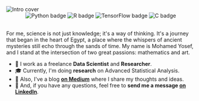 <img alt="Intro cover" src="https://github.com/mohamedyosef101/mohamedyosef101/assets/118842452/8d584638-7092-4453-9f17-3a8b2f33c35d">


<div align="center" style="display: inline_block;">
  <img alt="Python badge" src="https://img.shields.io/badge/Python-333333?style=for-the-badge&logo=python&logoColor=white">
  <img alt="R badge" src="https://img.shields.io/badge/R-333333?style=for-the-badge&logo=r&logoColor=white">
  <img alt="TensorFlow badge" src="https://img.shields.io/badge/TensorFlow-333333?style=for-the-badge&logo=tensorflow&logoColor=white">
  <img alt="C badge" src="https://img.shields.io/badge/C++-333333?style=for-the-badge&logo=c%2B%2B&logoColor=white">
</div><br>

For me, science is not just knowledge; it's a way of thinking. It's a journey that began in the heart of Egypt, a place where the whispers of ancient mysteries still echo through the sands of time. My name is Mohamed Yosef, and I stand at the intersection of two great passions: mathematics and art.

* 💼 I work as a freelance **Data Scientist** and **Researcher**.
* 🎓 Currently, I'm doing **research** on Advanced Statistical Analysis.
* 🌱 Also, I've a blog **[on Medium](https://medium.com/@mohamedyosef101)** where I share my thoughts and ideas.
* 💬 And, if you have any questions, feel free to **send me a message [on LinkedIn](https://linkedin.com/in/mohamedyosef101)**.

